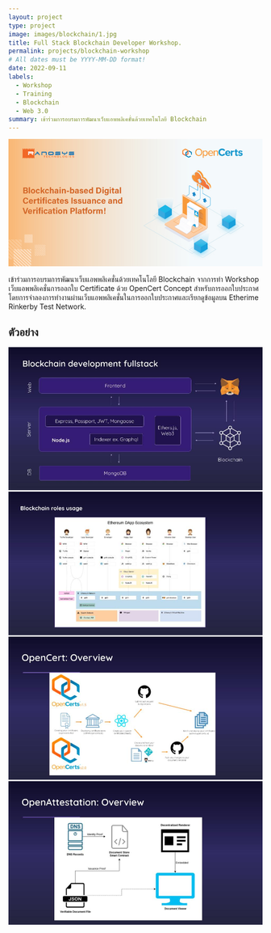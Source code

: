```yaml
---
layout: project
type: project
image: images/blockchain/1.jpg
title: Full Stack Blockchain Developer Workshop.
permalink: projects/blockchain-workshop
# All dates must be YYYY-MM-DD format!
date: 2022-09-11
labels:
  - Workshop
  - Training
  - Blockchain
  - Web 3.0
summary: เข้าร่วมการอบรมการพัฒนาเว็บแอพพลิเคชั่นด้วยเทคโนโลยี Blockchain
---
```


<img class="ui big centered rounded image" src="../images/blockchain/2.jpg">

เข้าร่วมการอบรมการพัฒนาเว็บแอพพลิเคชั่นด้วยเทคโนโลยี Blockchain จากการทำ Workshop เว็บแอพพลิเคชั่นการออกใบ Certificate ด้วย OpenCert Concept สำหรับการออกใบประกาศโดยการจำลองการทำงานผ่านเว็บแอพพลิเคชั่นในการออกใบประกาศและเรียกดูข้อมูลบน Etherime Rinkerby Test Network.

## ตัวอย่าง

<div class="ui small rounded centered images">
  <a href="../images/blockchain/3.jpg">
    <img class="ui image" src="../images/blockchain/3.jpg">
  </a>
  <a href="../images/blockchain/4.jpg">
    <img class="ui image" src="../images/blockchain/4.jpg">
  </a>
  <a href="../images/blockchain/5.jpg">
    <img class="ui image" src="../images/blockchain/5.jpg">
  </a>
  <a href="../images/blockchain/6.jpg">
    <img class="ui image" src="../images/blockchain/6.jpg">
  </a>
</div>
